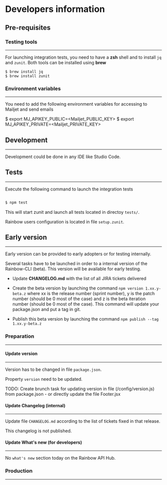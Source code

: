 # Developers information

## Pre-requisites

### Testing tools

---

For launching integration tests, you need to have a **zsh** shell and to install `jq` and `zunit`. Both tools can be installed using **brew**

```shell
$ brew install jq
$ brew install zunit
```

### Environment variables

---

You need to add the following environment variables for accessing to Mailjet and send emails

$ export MJ_APIKEY_PUBLIC=<Mailjet_PUBLIC_KEY>
$ export MJ_APIKEY_PRIVATE=<Mailjet_PRIVATE_KEY>

## Development

---

Development could be done in any IDE like Studio Code.

## Tests

---

Execute the following command to launch the integration tests

```zsh

$ npm test

```

This will start zunit and launch all tests located in directoy `tests/`.

Rainbow users configuration is located in file `setup.zunit`.

## Early version

---

Early version can be provided to early adopters or for testing internally.

Several tasks have to be launched in order to a internal version of the Rainbow-CLI (beta). This version will be available for early testing.

-   Update **CHANGELOG.md** with the list of all JIRA tickets delivered

-   Create the beta version by launching the command `npm version 1.xx.y-beta.z` where xx is the release number (sprint number), y is the patch number (should be 0 most of the case) and z is the beta iteration number (should be 0 most of the case). This command will update your package.json and put a tag in git.

-   Publish this beta version by launching the command `npm publish --tag 1.xx.y-beta.z`

### Preparation

---

#### Update version

---

Version has to be changed in file `package.json`.

Property `version` need to be updated.

TODO: Create brunch task for updating version in file (/config/version.js) from package.json - or directly update the file Footer.jsx

#### Update Changelog (internal)

---

Update file `CHANGELOG.md` according to the list of tickets fixed in that release.

This changelog is not published.

#### Update What's new (for developers)

---

No `what's new` section today on the Rainbow API Hub.

### Production

---
